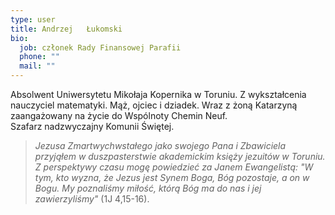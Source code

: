 ```yaml
---
type: user
title: Andrzej   Łukomski
bio:
  job: członek Rady Finansowej Parafii
  phone: ""
  mail: ""
---
```

<!--StartFragment-->

Absolwent Uniwersytetu Mikołaja Kopernika w Toruniu. Z wykształcenia nauczyciel matematyki. Mąż, ojciec i dziadek. Wraz z żoną Katarzyną zaangażowany na życie do Wspólnoty Chemin Neuf. \
Szafarz nadzwyczajny Komunii Świętej. 

> *Jezusa Zmartwychwstałego jako swojego Pana i Zbawiciela przyjąłem w duszpasterstwie akademickim księży jezuitów w Toruniu. Z perspektywy czasu mogę powiedzieć za Janem Ewangelistą: "W tym, kto wyzna, że Jezus jest Synem Boga, Bóg pozostaje, a on w Bogu. My poznaliśmy miłość, którą Bóg ma do nas i jej zawierzyliśmy"* (1J 4,15-16).

<!--EndFragment--